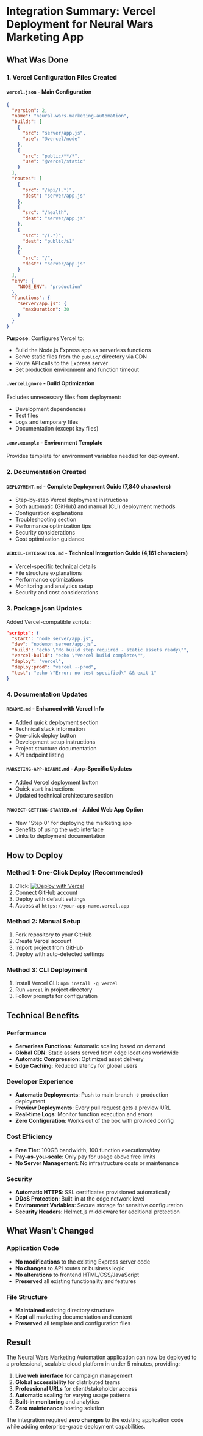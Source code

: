 # Integration Summary: Vercel Deployment for Neural Wars Marketing App

## What Was Done

### 1. Vercel Configuration Files Created

#### `vercel.json` - Main Configuration
```json
{
  "version": 2,
  "name": "neural-wars-marketing-automation",
  "builds": [
    {
      "src": "server/app.js",
      "use": "@vercel/node"
    },
    {
      "src": "public/**/*", 
      "use": "@vercel/static"
    }
  ],
  "routes": [
    {
      "src": "/api/(.*)",
      "dest": "server/app.js"
    },
    {
      "src": "/health",
      "dest": "server/app.js"
    },
    {
      "src": "/(.*)",
      "dest": "public/$1"
    },
    {
      "src": "/",
      "dest": "server/app.js"
    }
  ],
  "env": {
    "NODE_ENV": "production"
  },
  "functions": {
    "server/app.js": {
      "maxDuration": 30
    }
  }
}
```

**Purpose**: Configures Vercel to:
- Build the Node.js Express app as serverless functions
- Serve static files from the `public/` directory via CDN
- Route API calls to the Express server
- Set production environment and function timeout

#### `.vercelignore` - Build Optimization
Excludes unnecessary files from deployment:
- Development dependencies
- Test files
- Logs and temporary files
- Documentation (except key files)

#### `.env.example` - Environment Template
Provides template for environment variables needed for deployment.

### 2. Documentation Created

#### `DEPLOYMENT.md` - Complete Deployment Guide (7,840 characters)
- Step-by-step Vercel deployment instructions
- Both automatic (GitHub) and manual (CLI) deployment methods
- Configuration explanations
- Troubleshooting section
- Performance optimization tips
- Security considerations
- Cost optimization guidance

#### `VERCEL-INTEGRATION.md` - Technical Integration Guide (4,161 characters)
- Vercel-specific technical details
- File structure explanations
- Performance optimizations
- Monitoring and analytics setup
- Security and cost considerations

### 3. Package.json Updates
Added Vercel-compatible scripts:
```json
"scripts": {
  "start": "node server/app.js",
  "dev": "nodemon server/app.js", 
  "build": "echo \"No build step required - static assets ready\"",
  "vercel-build": "echo \"Vercel build complete\"",
  "deploy": "vercel",
  "deploy:prod": "vercel --prod",
  "test": "echo \"Error: no test specified\" && exit 1"
}
```

### 4. Documentation Updates

#### `README.md` - Enhanced with Vercel Info
- Added quick deployment section
- Technical stack information
- One-click deploy button
- Development setup instructions
- Project structure documentation
- API endpoint listing

#### `MARKETING-APP-README.md` - App-Specific Updates
- Added Vercel deployment button
- Quick start instructions
- Updated technical architecture section

#### `PROJECT-GETTING-STARTED.md` - Added Web App Option
- New "Step 0" for deploying the marketing app
- Benefits of using the web interface
- Links to deployment documentation

## How to Deploy

### Method 1: One-Click Deploy (Recommended)
1. Click: [![Deploy with Vercel](https://vercel.com/button)](https://vercel.com/new/clone?repository-url=https%3A%2F%2Fgithub.com%2FTheNeuralWars%2FFractured-Code-Marketing)
2. Connect GitHub account
3. Deploy with default settings
4. Access at `https://your-app-name.vercel.app`

### Method 2: Manual Setup
1. Fork repository to your GitHub
2. Create Vercel account
3. Import project from GitHub
4. Deploy with auto-detected settings

### Method 3: CLI Deployment
1. Install Vercel CLI: `npm install -g vercel`
2. Run `vercel` in project directory
3. Follow prompts for configuration

## Technical Benefits

### Performance
- **Serverless Functions**: Automatic scaling based on demand
- **Global CDN**: Static assets served from edge locations worldwide
- **Automatic Compression**: Optimized asset delivery
- **Edge Caching**: Reduced latency for global users

### Developer Experience
- **Automatic Deployments**: Push to main branch → production deployment
- **Preview Deployments**: Every pull request gets a preview URL
- **Real-time Logs**: Monitor function execution and errors
- **Zero Configuration**: Works out of the box with provided config

### Cost Efficiency
- **Free Tier**: 100GB bandwidth, 100 function executions/day
- **Pay-as-you-scale**: Only pay for usage above free limits
- **No Server Management**: No infrastructure costs or maintenance

### Security
- **Automatic HTTPS**: SSL certificates provisioned automatically
- **DDoS Protection**: Built-in at the edge network level
- **Environment Variables**: Secure storage for sensitive configuration
- **Security Headers**: Helmet.js middleware for additional protection

## What Wasn't Changed

### Application Code
- **No modifications** to the existing Express server code
- **No changes** to API routes or business logic
- **No alterations** to frontend HTML/CSS/JavaScript
- **Preserved** all existing functionality and features

### File Structure
- **Maintained** existing directory structure
- **Kept** all marketing documentation and content
- **Preserved** all template and configuration files

## Result

The Neural Wars Marketing Automation application can now be deployed to a professional, scalable cloud platform in under 5 minutes, providing:

1. **Live web interface** for campaign management
2. **Global accessibility** for distributed teams
3. **Professional URLs** for client/stakeholder access
4. **Automatic scaling** for varying usage patterns
5. **Built-in monitoring** and analytics
6. **Zero maintenance** hosting solution

The integration required **zero changes** to the existing application code while adding enterprise-grade deployment capabilities.